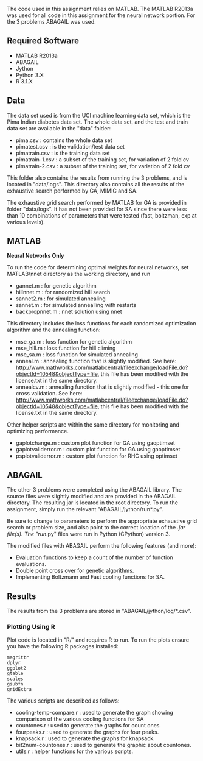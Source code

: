 The code used in this assignment relies on MATLAB. The MATLAB R2013a was used for all code in this assignment for the neural network portion. For the 3 problems ABAGAIL was used.

Required Software
-----------------

*  MATLAB R2013a   
*  ABAGAIL   
*  Jython   
*  Python 3.X  
*  R 3.1.X  


Data
----

The data set used is from the UCI machine learning data set, which is the Pima Indian diabetes data set. The whole data set, and the test and train data set are available in the "data" folder:

*  pima.csv : contains the whole data set  
*  pimatest.csv : is the validation/test data set  
*  pimatrain.csv : is the training data set  
*  pimatrain-1.csv : a subset of the training set, for variation of 2 fold cv
*  pimatrain-2.csv : a subset of the training set, for variation of 2 fold cv

This folder also contains the results from running the 3 problems, and is located in "data/logs". This directory also contains all the results of the exhaustive search performed by GA, MIMIC and SA. 

The exhaustive grid search performed by MATLAB for GA is provided in folder "data/logs". It has not been provided for SA since there were less than 10 combinations of parameters that were tested (fast, boltzman, exp at various levels). 

MATLAB 
------

**Neural Networks Only**

To run the code for determining optimal weights for neural networks, set MATLAB\nnet directory as the working directory,
and run 

*  gannet.m : for genetic algorithm
*  hillnnet.m : for randomized hill search
*  sannet2.m : for simulated annealing
*  sannet.m : for simulated annealling with restarts
*  backpropnnet.m : nnet solution using nnet

This directory includes the loss functions for each randomized optimization algorithm and the annealing function:

*  mse_ga.m : loss function for genetic algorithm  
*  mse_hill.m : loss function for hill climing  
*  mse_sa.m : loss function for simulated anneallng  
*  anneal.m : annealing function that is slightly modified. See here:  http://www.mathworks.com/matlabcentral/fileexchange/loadFile.do?objectId=10548&objectType=file, this file has been modified with the license.txt in the same directory.  
*  annealcv.m : annealing function that is slightly modified - this one for cross validation. See here:  http://www.mathworks.com/matlabcentral/fileexchange/loadFile.do?objectId=10548&objectType=file, this file has been modified with the license.txt in the same directory.  


Other helper scripts are within the same directory for monitoring and optimizing performance.

*  gaplotchange.m : custom plot function for GA using gaoptimset
*  gaplotvaliderror.m : custom plot function for GA using gaoptimset
*  psplotvaliderror.m : custom plot function for RHC using optimset


ABAGAIL
-------

The other 3 problems were completed using the ABAGAIL library. The source files were slightly modified and are provided in the ABAGAIL directory. The resulting jar is located in the root directory. To run the assignment, simply run the relevant "ABAGAIL/jython/run*.py". 

Be sure to change to parameters to perform the appropriate exhaustive grid search or problem size, and also point to the correct location of the *.jar file(s). The "run*.py" files were run in Python (CPython) version 3.

The modified files with ABAGAIL perform the following features (and more):

*  Evaluation functions to keep a count of the number of function evaluations.  
*  Double point cross over for genetic algorithms.  
*  Implementing Boltzmann and Fast cooling functions for SA.  




Results
-------

The results from the 3 problems are stored in "ABAGAIL/jython/log/*.csv". 

### Plotting Using R ###

Plot code is located in "R/" and requires R to run. To run the plots ensure you have the following R packages installed:

```
magrittr
dplyr
ggplot2
gtable
scales
gsubfn
gridExtra
```

The various scripts are described as follows:

*  cooling-temp-compare.r : used to generate the graph showing comparison of the various cooling functions for SA
*  countones.r : used to generate the graphs for count ones
*  fourpeaks.r : used to generate the graphs for four peaks.
*  knapsack.r : used to generate the graphs for knapsack.
*  bit2num-countones.r : used to generate the graphic about countones. 
*  utils.r : helper functions for the various scripts. 

